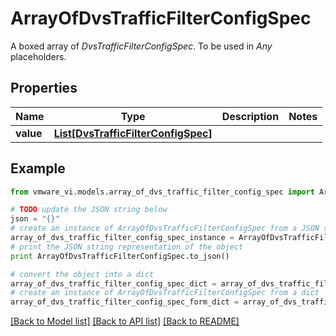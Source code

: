 # ArrayOfDvsTrafficFilterConfigSpec

A boxed array of *DvsTrafficFilterConfigSpec*. To be used in *Any* placeholders. 

## Properties
Name | Type | Description | Notes
------------ | ------------- | ------------- | -------------
**value** | [**List[DvsTrafficFilterConfigSpec]**](DvsTrafficFilterConfigSpec.md) |  | 

## Example

```python
from vmware_vi.models.array_of_dvs_traffic_filter_config_spec import ArrayOfDvsTrafficFilterConfigSpec

# TODO update the JSON string below
json = "{}"
# create an instance of ArrayOfDvsTrafficFilterConfigSpec from a JSON string
array_of_dvs_traffic_filter_config_spec_instance = ArrayOfDvsTrafficFilterConfigSpec.from_json(json)
# print the JSON string representation of the object
print ArrayOfDvsTrafficFilterConfigSpec.to_json()

# convert the object into a dict
array_of_dvs_traffic_filter_config_spec_dict = array_of_dvs_traffic_filter_config_spec_instance.to_dict()
# create an instance of ArrayOfDvsTrafficFilterConfigSpec from a dict
array_of_dvs_traffic_filter_config_spec_form_dict = array_of_dvs_traffic_filter_config_spec.from_dict(array_of_dvs_traffic_filter_config_spec_dict)
```
[[Back to Model list]](../README.md#documentation-for-models) [[Back to API list]](../README.md#documentation-for-api-endpoints) [[Back to README]](../README.md)


